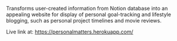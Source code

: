 Transforms user-created information from Notion database into an appealing website for display of personal goal-tracking and lifestyle blogging, such as personal project timelines and movie reviews.

Live link at: https://personalmatters.herokuapp.com/
